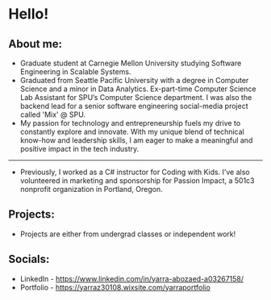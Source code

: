 # Hello!
## About me: 
- Graduate student at Carnegie Mellon University studying Software Engineering in Scalable Systems.
- Graduated from Seattle Pacific University with a degree in Computer Science and a minor in Data Analytics. Ex-part-time Computer Science Lab Assistant for SPU’s Computer Science department. I was also the backend lead for a senior software engineering social-media project called 'Mix' @ SPU. 
- My passion for technology and entrepreneurship fuels my drive to constantly explore and innovate. With my unique blend of technical know-how and leadership skills, I am eager to make a meaningful and positive impact in the tech industry.
---
- Previously, I worked as a C# instructor for Coding with Kids. I’ve also volunteered in marketing and sponsorship for Passion Impact, a 501c3 nonprofit organization in Portland, Oregon.

## Projects:
- Projects are either from undergrad classes or independent work!

## Socials:
- LinkedIn - https://www.linkedin.com/in/yarra-abozaed-a03267158/
- Portfolio - https://yarraz30108.wixsite.com/yarraportfolio
